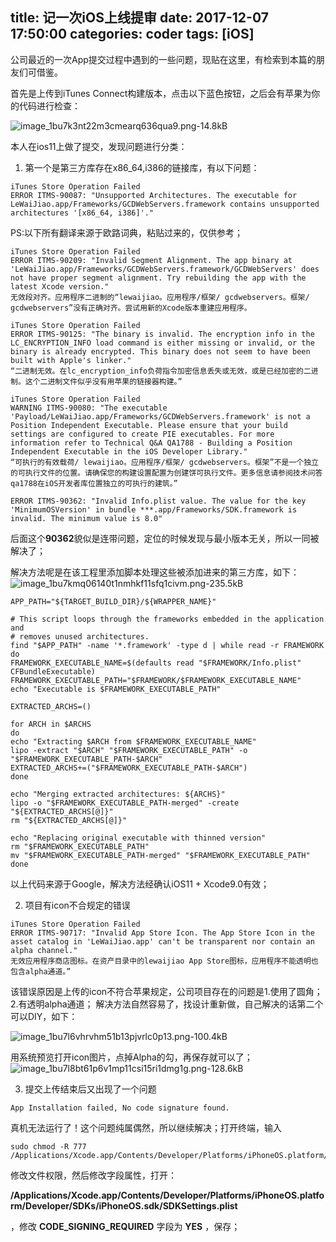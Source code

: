 title: 记一次iOS上线提审
date: 2017-12-07 17:50:00
categories: coder
tags: [iOS]
-----------


公司最近的一次App提交过程中遇到的一些问题，现贴在这里，有检索到本篇的朋友们可借鉴。


首先是上传到iTunes Connect构建版本，点击以下蓝色按钮，之后会有苹果为你的代码进行检查：

![image_1bu7k3nt22m3cmearq636qua9.png-14.8kB][1]

本人在ios11上做了提交，发现问题进行分类：
1. 第一个是第三方库存在x86_64,i386的链接库，有以下问题：

```
iTunes Store Operation Failed
ERROR ITMS-90087: "Unsupported Architectures. The executable for LeWaiJiao.app/Frameworks/GCDWebServers.framework contains unsupported architectures '[x86_64, i386]'."
```

PS:以下所有翻译来源于欧路词典，粘贴过来的，仅供参考；
```
iTunes Store Operation Failed
ERROR ITMS-90209: "Invalid Segment Alignment. The app binary at 'LeWaiJiao.app/Frameworks/GCDWebServers.framework/GCDWebServers' does not have proper segment alignment. Try rebuilding the app with the latest Xcode version."
无效段对齐。应用程序二进制的“lewaijiao。应用程序/框架/ gcdwebservers。框架/ gcdwebservers”没有正确对齐。尝试用新的Xcode版本重建应用程序。
```

```
iTunes Store Operation Failed
ERROR ITMS-90125: "The binary is invalid. The encryption info in the LC_ENCRYPTION_INFO load command is either missing or invalid, or the binary is already encrypted. This binary does not seem to have been built with Apple's linker."
“二进制无效。在lc_encryption_info负荷指令加密信息丢失或无效，或是已经加密的二进制。这个二进制文件似乎没有用苹果的链接器构建。”
```
```
iTunes Store Operation Failed
WARNING ITMS-90080: "The executable 'Payload/LeWaiJiao.app/Frameworks/GCDWebServers.framework' is not a Position Independent Executable. Please ensure that your build settings are configured to create PIE executables. For more information refer to Technical Q&A QA1788 - Building a Position Independent Executable in the iOS Developer Library."
“可执行的有效载荷/ lewaijiao。应用程序/框架/ gcdwebservers。框架”不是一个独立的可执行文件的位置。请确保您的构建设置配置为创建饼可执行文件。更多信息请参阅技术问答qa1788在iOS开发者库位置独立的可执行的建筑。”
```

```
ERROR ITMS-90362: "Invalid Info.plist value. The value for the key 'MinimumOSVersion' in bundle ***.app/Frameworks/SDK.framework is invalid. The minimum value is 8.0"
```
后面这个**90362**貌似是连带问题，定位的时候发现与最小版本无关，所以一同被解决了；

解决方法呢是在该工程里添加脚本处理这些被添加进来的第三方库，如下：
![image_1bu7kmq06140t1nmhkf11sfq1civm.png-235.5kB][2]
```
APP_PATH="${TARGET_BUILD_DIR}/${WRAPPER_NAME}"

# This script loops through the frameworks embedded in the application and
# removes unused architectures.
find "$APP_PATH" -name '*.framework' -type d | while read -r FRAMEWORK
do
FRAMEWORK_EXECUTABLE_NAME=$(defaults read "$FRAMEWORK/Info.plist" CFBundleExecutable)
FRAMEWORK_EXECUTABLE_PATH="$FRAMEWORK/$FRAMEWORK_EXECUTABLE_NAME"
echo "Executable is $FRAMEWORK_EXECUTABLE_PATH"

EXTRACTED_ARCHS=()

for ARCH in $ARCHS
do
echo "Extracting $ARCH from $FRAMEWORK_EXECUTABLE_NAME"
lipo -extract "$ARCH" "$FRAMEWORK_EXECUTABLE_PATH" -o "$FRAMEWORK_EXECUTABLE_PATH-$ARCH"
EXTRACTED_ARCHS+=("$FRAMEWORK_EXECUTABLE_PATH-$ARCH")
done

echo "Merging extracted architectures: ${ARCHS}"
lipo -o "$FRAMEWORK_EXECUTABLE_PATH-merged" -create "${EXTRACTED_ARCHS[@]}"
rm "${EXTRACTED_ARCHS[@]}"

echo "Replacing original executable with thinned version"
rm "$FRAMEWORK_EXECUTABLE_PATH"
mv "$FRAMEWORK_EXECUTABLE_PATH-merged" "$FRAMEWORK_EXECUTABLE_PATH"
done
```
以上代码来源于Google，解决方法经确认iOS11 + Xcode9.0有效；

2. 项目有icon不合规定的错误
```
iTunes Store Operation Failed
ERROR ITMS-90717: "Invalid App Store Icon. The App Store Icon in the asset catalog in 'LeWaiJiao.app' can't be transparent nor contain an alpha channel."
无效应用程序商店图标。在资产目录中的lewaijiao App Store图标，应用程序不能透明也包含alpha通道。”
```
该错误原因是上传的icon不符合苹果规定，公司项目存在的问题是1.使用了圆角；2.有透明alpha通道；
解决方法自然容易了，找设计重新做，自己解决的话第二个可以DIY，如下：

![image_1bu7l6vhrvhm51b13pjvrlc0p13.png-100.4kB][3]

用系统预览打开icon图片，点掉Alpha的勾，再保存就可以了；
![image_1bu7l8bt61p6v1mp11csi15ri1dmg1g.png-128.6kB][4]

3. 提交上传结束后又出现了一个问题

```
App Installation failed, No code signature found.
```
真机无法运行了！这个问题纯属偶然，所以继续解决；打开终端，输入

```
sudo chmod -R 777 /Applications/Xcode.app/Contents/Developer/Platforms/iPhoneOS.platform/Developer/SDKs/iPhoneOS.sdk 
```

修改文件权限，然后修改字段属性，打开：

**/Applications/Xcode.app/Contents/Developer/Platforms/iPhoneOS.platform/Developer/SDKs/iPhoneOS.sdk/SDKSettings.plist**

，修改 **CODE_SIGNING_REQUIRED** 字段为 **YES** ，保存；



  [1]: http://static.zybuluo.com/usiege/n72bt0t4wwh45zw5c0kjcv01/image_1bu7k3nt22m3cmearq636qua9.png
  [2]: http://static.zybuluo.com/usiege/mqh6ttzi6hsixpddv5nmcu03/image_1bu7kmq06140t1nmhkf11sfq1civm.png
  [3]: http://static.zybuluo.com/usiege/xtde6py269a5m4iusbumms4p/image_1bu7l6vhrvhm51b13pjvrlc0p13.png
  [4]: http://static.zybuluo.com/usiege/yql5tndy4d612fhqfsi9n4l2/image_1bu7l8bt61p6v1mp11csi15ri1dmg1g.png